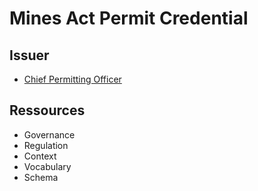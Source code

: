 # Mines Act Permit Credential

## Issuer
- [Chief Permitting Officer](../../parties/regulators/CHIEF-PERMITTING-OFFICER/README.md)

## Ressources
- Governance
- Regulation
- Context
- Vocabulary
- Schema